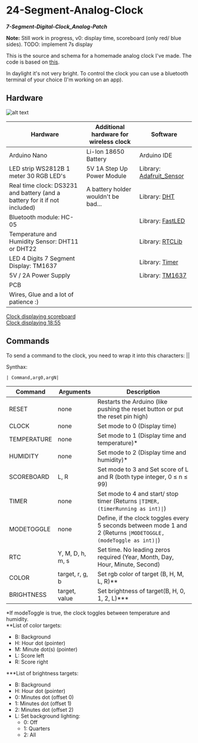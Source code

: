 # 24-Segment-Analog-Clock
___7-Segment-Digital-Clock\_Analog-Patch___

__Note:__ Still work in progress, v0: display time, scoreboard (only red/ blue sides). TODO: implement 7s display

This is the source and schema for a homemade analog clock I've made. The code is based on [this](https://github.com/leonvandenbeukel/3D-7-Segment-Digital-Clock/blob/master/3D-7-Segment-Digital-Clock.ino).

In daylight it's not very bright.
To control the clock you can use a bluetooth terminal of your choice (I'm working on an app).

## Hardware

![alt text](https://github.com/Schn33W0lf/24-Segment-Analog-Clock/blob/master/Schema.png)

| Hardware                              		      | Additional hardware for wireless clock | Software                                                                |
| -------------                          	        | -------------                          | -------------                                                           |
| Arduino Nano                           			    | Li-Ion 18650 Battery                   | Arduino IDE                                                             |
| LED strip WS2812B 1 meter 30 RGB LED's		 	    | 5V 1A Step Up Power Module             | Library: [Adafruit_Sensor](https://github.com/adafruit/Adafruit_Sensor) |
| Real time clock: DS3231 and battery (and a battery for it if not included)          		| A battery holder wouldn't be bad...    | Library: [DHT](https://github.com/adafruit/DHT-sensor-library)          |
| Bluetooth module: HC-05                 			  |                                        | Library: [FastLED](https://github.com/FastLED/FastLED)                  |
| Temperature and Humidity Sensor: DHT11 or DHT22 |                                        | Library: [RTCLib](https://github.com/adafruit/RTClib)                   |
| LED 4 Digits 7 Segment Display: TM1637          |                                        | Library: [Timer](https://github.com/JChristensen/Timer)                 |
| 5V / 2A  Power Supply								            |                                        | Library: [TM1637](https://github.com/avishorp/TM1637)                   |
| PCB                                    			    |                                        |                                                                         |
| Wires, Glue and a lot of patience :)       	    |                                        |                                                                         |

[Clock displaying scoreboard](https://github.com/Schn33W0lf/24-Segment-Analog-Clock/blob/master/IMG_20190223_185226.jpg)<br>
[Clock displaying 18:55](https://github.com/Schn33W0lf/24-Segment-Analog-Clock/blob/master/IMG_20190223_185608.jpg)
## Commands

To send a command to the clock, you need to wrap it into this characters: ||

Synthax:

`| Command,arg0,argN|` 

| Command     | Arguments        | Description |
| ---         | ---              | ---         |
| RESET       | none             | Restarts the Arduino (like pushing the reset button or put the reset pin high) |
| CLOCK       | none             | Set mode to 0 (Display time) |
| TEMPERATURE | none             | Set mode to 1 (Display time and temperature)* |
| HUMIDITY    | none             | Set mode to 2 (Display time and humidity)* |
| SCOREBOARD  | L, R             | Set mode to 3 and Set score of L and R (both type integer, 0 ≤ n ≤ 99) |
| TIMER       | none             | Set mode to 4 and start/ stop timer (Returns `\|TIMER,(timerRunning as int)\|`) |
| MODETOGGLE  | none             | Define, if the clock toggles every 5 seconds between mode 1 and 2 (Returns `\|MODETOGGLE,(modeToggle as int)\|`) |
| RTC         | Y, M, D, h, m, s | Set time. No leading zeros required (Year, Month, Day, Hour, Minute, Second) |
| COLOR       | target, r, g, b  | Set rgb color of target (B, H, M, L, R)** |
| BRIGHTNESS  | target, value    | Set brightness of target(B, H, 0, 1, 2, L)***  |

\*If modeToggle is true, the clock toggles between temperature and humidity.<br>
\*\*List of color targets:
 - B: Background
 - H: Hour dot (pointer)
 - M: Minute dot(s) (pointer)
 - L: Score left
 - R: Score right

\*\*\*List of brightness targets:
 - B: Background
 - H: Hour dot (pointer)
 - 0: Minutes dot (offset 0)
 - 1: Minutes dot (offset 1)
 - 2: Minutes dot (offset 2)
 - L: Set background lighting:
   - 0: Off
   - 1: Quarters
   - 2: All
